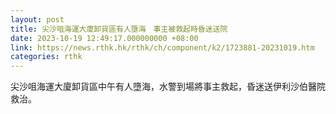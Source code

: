 ```yaml
---
layout: post
title: 尖沙咀海運大廈卸貨區有人墮海　事主被救起時昏迷送院
date: 2023-10-19 12:49:17.000000000 +08:00
link: https://news.rthk.hk/rthk/ch/component/k2/1723881-20231019.htm
categories: rthk
---
```


尖沙咀海運大廈卸貨區中午有人墮海，水警到場將事主救起，昏迷送伊利沙伯醫院救治。
